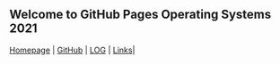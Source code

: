 ## Welcome to GitHub Pages Operating Systems 2021


 [Homepage](https://bimabara.github.io/os212) | [GitHub](https://github.com/Bimabara/os212) | [LOG](https://raw.githubusercontent.com/Bimabara/os212/master/TXT/mylog.txt) | [Links](https://bimabara.github.io/os212/LINKS/)|
